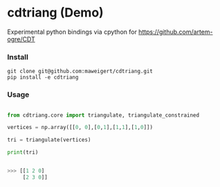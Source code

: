 # cdtriang (Demo)

Experimental python bindings via cpython for https://github.com/artem-ogre/CDT

### Install 

```
git clone git@github.com:maweigert/cdtriang.git
pip install -e cdtriang
```


### Usage

```python

from cdtriang.core import triangulate, triangulate_constrained

vertices = np.array([[0, 0],[0,1],[1,1],[1,0]])

tri = triangulate(vertices)

print(tri)


>>> [[1 2 0]
     [2 3 0]]

```


